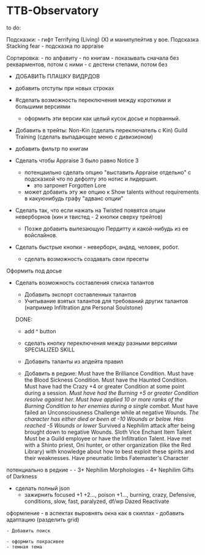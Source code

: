 # TTB-Observatory

to do:

Подсказки:
    - гифт Terrifying (Living) (X) и манипулейтив у вое. Подсказка Stacking fear 
    - подсказка по appraise

Сортировка:
    - по алфавиту
    - по книгам
    - показывать сначала без рекварментов, потом с ними
    - с дестени степами, потом без

- ДОБАВИТЬ ПЛАШКУ ВИДРДОВ

- добавить отступы при новых строках

- #сделать возможность переключения между короткими и большими версиями
    - оформить эти версии как целый кусок досье и порванный.

- Добавить в трейты:
Non-Kin (сделать переключатель с Kin)
Guild Training (сделать выпадающее меню с дивизионом)

- добавить фильтр по книгам

- Сделать чтобы Appraise 3 было равно Notice 3
    - потенцаильно сделать опцию "выставить Appraise отдельно" с подсказкой что по дефолту это нотис и лидершип.
        - это затронет Forgotten Lore
    - может добавить эту же опцию к Show talents without requirements в какуюнибудь графу "адванс опции"

- Сделать так, что если нажать на Twisted появятся опции неверборнов (кин и твистед - 2 кнопки сверху трейтов)
    - Позже добавить вылезающую Пердитту и какой-нибудь из ее войслайнов.

- Сделать быстрые кнопки - неверборн, андед, человек, робот.
    - сделать возможность создавать свои пресеты

 Оформить под досье

- Сделать возможность составления списка талантов
    - Добавить экспорт составленных талантов
    - Учитывание взятых талантов для требований других талантов (например Infiltration для Personal Soulstone)






    DONE:
    - add ^ button

    - сделать кнопку переключения между разными версиями SPECIALIZED SKILL

    - Добавить таланты из апдейта правил

    - Добавить в редкие:
Must have the Brilliance Condition.
Must have the Blood Sickness Condition.
Must have the Haunted Condition.
Must have had the Crazy +4 or greater Condition at some point during a session.
*Must have had the Burning +5 or greater Condition resolve against her.*
*Must have applied 10 or more ranks of the Burning Condition to her enemies during a single combat.*
Must have failed an Unconsciousness Challenge while at negative Wounds.
*The character has either died or been at -10 Wounds or below.*
*Has reached -5 Wounds or lower*
Survived a Nephilim attack after being brought down to negative Wounds.
Sloth Vice
Enchant Item Talent
Must be a Guild employee or have the Infiltration Talent.
Have met with a Shinto priest, Oni hunter, or other organization (like the Red Library) with knowledge about how to best exploit these spirits and their weaknesses.
Have pneumatic limbs
Fatemaster's Character

потенциально в редкие -
    - 3+ Nephilim Morphologies
    - 4+ Nephilim Gifts of Darkness


- сделать полный json
    - зажирнить focused +1 +2..., poison +1..., burning, crazy, Defensive, conditions, slow, fast, paralyzed, df/wp Dazed Reactivate

оформление
    - в аспектах выровнять окна как в скиллах
    - добавить адаптацию (разделить grid)

    - Добавить поиск

    - оформить покрасивее
    - темная тема